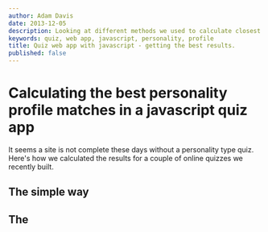 ```yaml
---
author: Adam Davis
date: 2013-12-05
description: Looking at different methods we used to calculate closest personality matches from user input
keywords: quiz, web app, javascript, personality, profile
title: Quiz web app with javascript - getting the best results. 
published: false
---
```



# Calculating the best personality profile matches in a javascript quiz app


It seems a site is not complete these days without a personality type quiz. Here's how we calculated the results for a couple of online quizzes we recently built. 



## The simple way


## The 